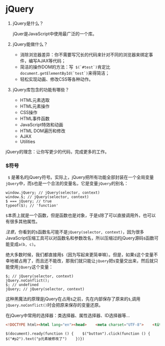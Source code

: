 # jQuery

1. jQuery是什么？

   jQuer是JavaScript中使用最广泛的一个库。

2. jQuery能做什么？

   - 消除浏览器差异：你不需要写冗长的代码来针对不同的浏览器来绑定事件，编写AJAX等代码；
   - 简洁的操作DOM的方法：写`` $(`#test`)``肯定比`` document.getElementById(`test`)``来得简洁；
   - 轻松实现动画、修改CSS等各种动作。
   
3. jQuery库包含的功能有哪些？

   - HTML元素选取
   - HTML元素操作
   - CSS操作
   - HTML事件函数
   - JavaScript特效和动画
   - HTML DOM遍历和修改
   - AJAX
   - Utilities

jQuery的理念：让你写更少的代码，完成更多的工作。



### $符号

` $`	是著名的jQuery符号。实际上，jQuery把所有功能全部封装在一个全局变量`jQuery`中，而`$`也是一个合法的变量名，它是变量`jQuery`的别名：

```
window.jQuery; // jQuery(selector, context)
window.$; // jQuery(selector, context)
$ === jQuery; // true
typeof($); // 'function'
```

`$`本质上就是一个函数，但是函数也是对象，于是`$`除了可以直接调用外，也可以有很多其他属性。

*注意*，你看到的`$`函数名可能不是`jQuery(selector, context)`，因为很多JavaScript压缩工具可以对函数名和参数改名，所以压缩过的jQuery源码`$`函数可能变成`a(b, c)`。

绝大多数时候，我们都直接用`$`（因为写起来更简单嘛）。但是，如果`$`这个变量不幸地被占用了，而且还不能改，那我们就只能让`jQuery`把`$`变量交出来，然后就只能使用`jQuery`这个变量：

```
$; // jQuery(selector, context)
jQuery.noConflict();
$; // undefined
jQuery; // jQuery(selector, context)
```

这种黑魔法的原理是jQuery在占用`$`之前，先在内部保存了原来的`$`,调用`jQuery.noConflict()`时会把原来保存的变量还原。

在jQuery中常用的选择器：类选择器、属性选择器、ID选择器等...

```html
<!DOCTYPE html><html lang="en"><head>    <meta charset="UTF-8">    <title>jQuery</title>    <script src="../jquery-3.4.1.js"></script>    <script src="jq01.js"></script></head><body>    <div style="font-size: 2em; width: auto; background-color: skyblue;color: black">Hello World!</div>    <p>p1</p>    <p id="p2">p2</p>    <button>click me</button></body></html>
```

```jquery
$(document).ready(function () {    $("button").click(function () {        $("#p2").text("p元素被修改了")    })})
```

